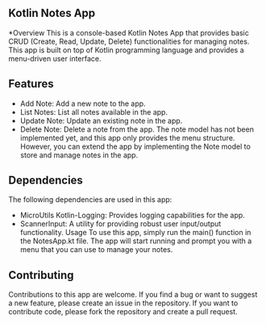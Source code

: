 ## Kotlin Notes App 
*Overview
This is a console-based Kotlin Notes App that provides basic CRUD (Create, Read, Update, Delete) functionalities for managing notes. This app is built on top of Kotlin programming language and provides a menu-driven user interface.

## Features
* Add Note: Add a new note to the app.
* List Notes: List all notes available in the app.
* Update Note: Update an existing note in the app.
* Delete Note: Delete a note from the app.
The note model has not been implemented yet, and this app only provides the menu structure. However, you can extend the app by implementing the Note model to store and manage notes in the app.

## Dependencies
The following dependencies are used in this app:

* MicroUtils Kotlin-Logging: Provides logging capabilities for the app.
* ScannerInput: A utility for providing robust user input/output functionality.
Usage
To use this app, simply run the main() function in the NotesApp.kt file. The app will start running and prompt you with a menu that you can use to manage your notes.

## Contributing
Contributions to this app are welcome. If you find a bug or want to suggest a new feature, please create an issue in the repository. If you want to contribute code, please fork the repository and create a pull request.

